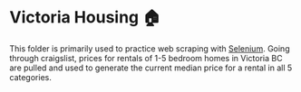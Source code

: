 # Victoria Housing :house:
This folder is primarily used to practice web scraping with [Selenium](https://www.seleniumhq.org/). Going through craigslist, prices for rentals of 1-5 bedroom homes in Victoria BC are pulled and used to generate the current median price for a rental in all 5 categories. 

